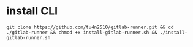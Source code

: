 # install CLI

   ```
git clone https://github.com/tu4n2510/gitlab-runner.git && cd ./gitlab-runner && chmod +x install-gitlab-runner.sh && ./install-gitlab-runner.sh
   ```
